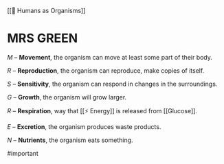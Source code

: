 [[👦 Humans as Organisms]]
# MRS GREEN
 *M* – **Movement**, the organism can move at least some part of their body.

 *R* – **Reproduction**, the organism can reproduce, make copies of itself.

 *S* – **Sensitivity**, the organism can respond in changes in the surroundings.

 *G* – **Growth**, the organism will grow larger.

*R* – **Respiration**, way that [[⚡ Energy]] is released from [[Glucose]].

 *E* – **Excretion**, the organism produces waste products.

 *N* – **Nutrients**, the organism eats something.
 
#important 
